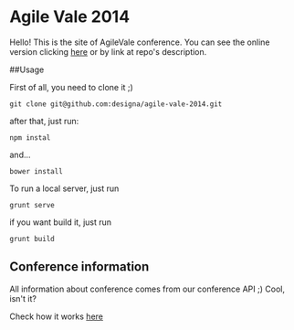 Agile Vale 2014
===============

Hello! This is the site of AgileVale conference. You can see the online version clicking [here](http://agilevale.com.br) or by link at repo's description.

##Usage

First of all, you need to clone it ;)

```
git clone git@github.com:designa/agile-vale-2014.git
```

after that, just run: 

```
npm instal
`````

and...

```
bower install
```

To run a local server, just run

```
grunt serve
```

if you want build it, just run

```
grunt build
```

## Conference information

All information about conference comes from our conference API ;) Cool, isn't it?

Check how it works [here](http://eventos.designa.com.br)




